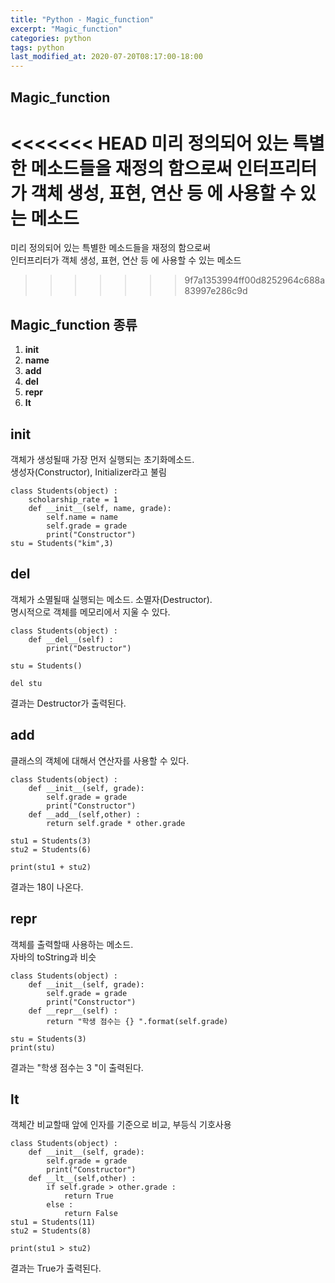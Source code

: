 ```yaml
---
title: "Python - Magic_function"
excerpt: "Magic_function"
categories: python
tags: python
last_modified_at: 2020-07-20T08:17:00-18:00
---
```

## Magic_function  
<<<<<<< HEAD
미리 정의되어 있는 특별한 메소드들을 재정의 함으로써  인터프리터가 객체 생성, 표현, 연산 등 에 사용할 수 있는 메소드  
=======
미리 정의되어 있는 특별한 메소드들을 재정의 함으로써  
인터프리터가
객체 생성, 표현, 연산 등 에 사용할 수 있는 메소드  
>>>>>>> 9f7a1353994ff00d8252964c688a83997e286c9d

## Magic_function 종류
1. __init__  
1. __name__  
1. __add__  
1. __del__  
1. __repr__  
1. __lt__  

## __init__  
객체가 생성될때 가장 먼저 실행되는 초기화메소드.  
생성자(Constructor), Initializer라고 불림  
``` 
class Students(object) :
    scholarship_rate = 1
    def __init__(self, name, grade):
        self.name = name
        self.grade = grade
		print("Constructor")
stu = Students("kim",3)
```  
## __del__  
객체가 소멸될때 실행되는 메소드. 소멸자(Destructor).  
명시적으로 객체를 메모리에서 지울 수 있다.
```
class Students(object) :
	def __del__(self) :
		print("Destructor")
		
stu = Students()

del stu
```  
결과는 Destructor가 출력된다.  
## __add__  
클래스의 객체에 대해서 연산자를 사용할 수 있다.  
```
class Students(object) :
    def __init__(self, grade):
        self.grade = grade
		print("Constructor")
	def __add__(self,other) :
		return self.grade * other.grade
		
stu1 = Students(3)
stu2 = Students(6)

print(stu1 + stu2)
```
결과는 18이 나온다.  
## __repr__
객체를 출력할때 사용하는 메소드.  
자바의 toString과 비슷
```
class Students(object) :
    def __init__(self, grade):
        self.grade = grade
		print("Constructor")
	def __repr__(self) :
		return "학생 점수는 {} ".format(self.grade)
		
stu = Students(3)
print(stu)
```  
결과는 "학생 점수는 3 "이 출력된다.  
## __lt__  
객체간 비교할때 앞에 인자를 기준으로 비교, 부등식 기호사용  
```
class Students(object) :
    def __init__(self, grade):
        self.grade = grade
		print("Constructor")
	def __lt__(self,other) :
		if self.grade > other.grade :
			return True
		else :
			return False
stu1 = Students(11)
stu2 = Students(8)

print(stu1 > stu2)
```  
결과는 True가 출력된다.